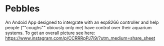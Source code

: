 # Pebbles
An Andoid App designed to intergrate with an esp8266 controller and help people (""coughs"" obiously only me) have control over their aquarium systems.
To get an overall picture see here: https://www.instagram.com/p/CCRRRpPJ7i9/?utm_medium=share_sheet
